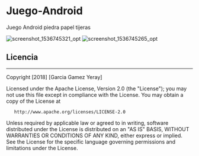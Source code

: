 # Juego-Android


Juego Android piedra papel tijeras



![screenshot_1536745321_opt](https://user-images.githubusercontent.com/43205417/45421385-c3b29880-b684-11e8-8b14-eae80fca7222.png)
![screenshot_1536745265_opt](https://user-images.githubusercontent.com/43205417/45421391-c614f280-b684-11e8-943c-9764844ac615.png)







## Licencia

---

 Copyright [2018] [Garcia Gamez Yeray]

   Licensed under the Apache License, Version 2.0 (the "License");
   you may not use this file except in compliance with the License.
   You may obtain a copy of the License at

       http://www.apache.org/licenses/LICENSE-2.0

   Unless required by applicable law or agreed to in writing, software
   distributed under the License is distributed on an "AS IS" BASIS,
   WITHOUT WARRANTIES OR CONDITIONS OF ANY KIND, either express or implied.
   See the License for the specific language governing permissions and
limitations under the License.


